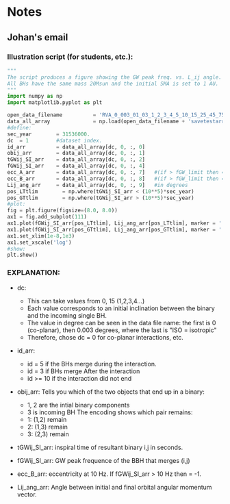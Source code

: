# Notes

## Johan's email

### Illustration script (for students, etc.):
```python
"""
The script produces a figure showing the GW peak freq. vs. L_ij angle.
All BHs have the same mass 20Msun and the initial SMA is set to 1 AU.
"""
import numpy as np
import matplotlib.pyplot as plt

open_data_filename          = 'RVA_0_003_01_03_1_2_3_4_5_10_15_25_45_75_90_ISO'
data_all_array              = np.load(open_data_filename + 'savetestarr' + '.npz')['arr_0']
#define:
sec_year        = 31536000.
dc  = 1         #dataset index.
id_arr          = data_all_array[dc, 0, :, 0]          
obij_arr        = data_all_array[dc, 0, :, 1]
tGWij_SI_arr    = data_all_array[dc, 0, :, 2]
fGWij_SI_arr    = data_all_array[dc, 0, :, 4]
ecc_A_arr       = data_all_array[dc, 0, :, 7]   #(if > fGW_limit then = -1)
ecc_B_arr       = data_all_array[dc, 0, :, 8]   #(if > fGW_limit then = -1)
Lij_ang_arr     = data_all_array[dc, 0, :, 9]   #in degrees
pos_LTtlim        = np.where(tGWij_SI_arr < (10**5)*sec_year)
pos_GTtlim        = np.where(tGWij_SI_arr > (10**5)*sec_year)    
#plot:
fig = plt.figure(figsize=(8.0, 8.0))
ax1 = fig.add_subplot(111)
ax1.plot(fGWij_SI_arr[pos_LTtlim], Lij_ang_arr[pos_LTtlim], marker = '.', markersize = 2.0, linewidth = 0, color = 'red')
ax1.plot(fGWij_SI_arr[pos_GTtlim], Lij_ang_arr[pos_GTtlim], marker = '.', markersize = 0.5, linewidth = 0, color = 'black')
ax1.set_xlim(1e-8,1e3)
ax1.set_xscale('log')
#show:
plt.show()    

 ```

### EXPLANATION:
- dc: 
    - This can take values from 0, 15 (1,2,3,4...) 
    - Each value corresponds to an initial inclination between the binary and the incoming single BH. 
    - The value in degree can be seen in the data file name: the first is 0 (co-planar), then 0.003 degrees, where the last is "ISO = isotropic"
    - Therefore, chose dc = 0 for co-planar interactions, etc.

- id_arr: 
    - id = 5 if the BHs merge during the interaction. 
    - id = 3 if BHs merge After the interaction  
    - id >= 10 if the interaction did not end

- obij_arr:
    Tells you which of the two objects that end up in a binary:
    -   1, 2 are the intial binary components
    -   3 is incoming BH
    The encoding shows which pair remains:
    - 1: (1,2) remain
    - 2: (1,3) remain
    - 3: (2,3) remain

- tGWij_SI_arr: inspiral time of resultant binary i,j in seconds.

- fGWij_SI_arr: GW peak frequence of the BBH that merges (i,j)

- ecc_B_arr: eccentricity at 10 Hz. If fGWij_SI_arr > 10 Hz then = -1.

- Lij_ang_arr: Angle between initial and final orbital angular momentum vector.

